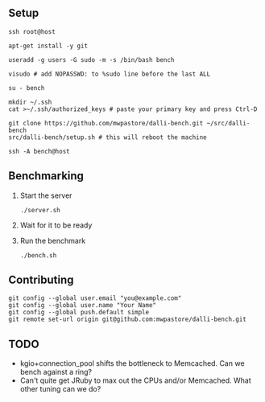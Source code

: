 ## Setup

    ssh root@host

    apt-get install -y git

    useradd -g users -G sudo -m -s /bin/bash bench

    visudo # add NOPASSWD: to %sudo line before the last ALL

    su - bench

    mkdir ~/.ssh
    cat >~/.ssh/authorized_keys # paste your primary key and press Ctrl-D

    git clone https://github.com/mwpastore/dalli-bench.git ~/src/dalli-bench
    src/dalli-bench/setup.sh # this will reboot the machine

    ssh -A bench@host

## Benchmarking

1.  Start the server

        ./server.sh

1.  Wait for it to be ready

1.  Run the benchmark

        ./bench.sh

## Contributing

    git config --global user.email "you@example.com"
    git config --global user.name "Your Name"
    git config --global push.default simple
    git remote set-url origin git@github.com:mwpastore/dalli-bench.git

## TODO

* kgio+connection_pool shifts the bottleneck to Memcached. Can we bench against
  a ring?
* Can't quite get JRuby to max out the CPUs and/or Memcached. What other tuning
  can we do?
